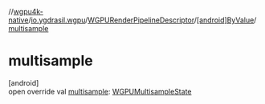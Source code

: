 //[wgpu4k-native](../../../../index.md)/[io.ygdrasil.wgpu](../../index.md)/[WGPURenderPipelineDescriptor](../index.md)/[[android]ByValue](index.md)/[multisample](multisample.md)

# multisample

[android]\
open override val [multisample](multisample.md): [WGPUMultisampleState](../../-w-g-p-u-multisample-state/index.md)